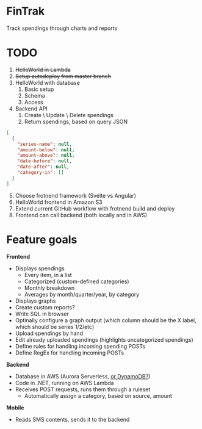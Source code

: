# FinTrak
Track spendings through charts and reports

# TODO
1. ~~HelloWorld in Lambda~~
2. ~~Setup autodeploy from master branch~~
3. HelloWorld with database
   1. Basic setup
   2. Schema
   3. Access
4. Backend API
   1. Create \ Update \ Delete spendings
   2. Return spendings, based on query JSON
```json
[
  {
    "series-name": null,
    "amount-below": null,
    "amount-above": null,
    "date-before": null,
    "date-after": null,
    "category-in": []
  }
]
```
5. Choose frotnend framework (Svelte vs Angular)
6. HelloWorld frontend in Amazon S3
7. Extend current GitHub workflow with frotnend build and deploy
8. Frontend can call backend (both locally and in AWS)

# Feature goals
**Frontend**
- Displays spendings
  - Every item, in a list
  - Categorized (custom-defined categories)
  - Monthly breakdown
  - Averages by month/quarter/year, by category
 - Displays graphs
 - Create custom reports?
  - Write SQL in browser
  - Optinally configure a graph output (which column should be the X label, which should be series 1/2/etc)
 - Upload spendings by hand
 - Edit already uploaded spendings (highlights uncategorized spendings)
 - Define rules for handling incoming spending POSTs
 - Define RegEx for handling incoming POSTs

**Backend**
- Database in AWS (Aurora Serverless, [or DynamoDB?](https://aws.amazon.com/free/database/))
- Code in .NET, running on AWS Lambda
- Receives POST requests, runs them through a ruleset
  - Automatically assign a category, based on source, amount

**Mobile**
- Reads SMS contents, sends it to the backend
